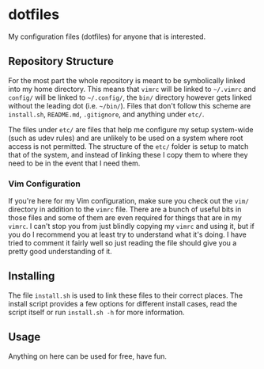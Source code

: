 # dotfiles
My configuration files (dotfiles) for anyone that is interested.

## Repository Structure
For the most part the whole repository is meant to be symbolically linked into my home directory.
This means that `vimrc` will be linked to `~/.vimrc` and `config/` will be linked to `~/.config/`, the `bin/` directory however gets linked without the leading dot (i.e. `~/bin/`).
Files that don't follow this scheme are `install.sh`, `README.md`, `.gitignore`, and anything under `etc/`.

The files under `etc/` are files that help me configure my setup system-wide (such as udev rules) and are unlikely to be used on a system where root access is not permitted.
The structure of the `etc/` folder is setup to match that of the system, and instead of linking these I copy them to where they need to be in the event that I need them.

### Vim Configuration
If you're here for my Vim configuration, make sure you check out the `vim/` directory in addition to the `vimrc` file.
There are a bunch of useful bits in those files and some of them are even required for things that are in my `vimrc`.
I can't stop you from just blindly copying my `vimrc` and using it, but if you do I recommend you at least try to understand what it's doing.
I have tried to comment it fairly well so just reading the file should give you a pretty good understanding of it.

## Installing
The file `install.sh` is used to link these files to their correct places.
The install script provides a few options for different install cases, read the script itself or run `install.sh -h` for more information.

## Usage
Anything on here can be used for free, have fun.

